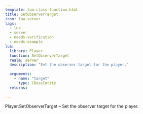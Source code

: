 ```yaml
---
template: lua-class-function.html
title: SetObserverTarget
icon: lua-server
tags:
  - lua
  - server
  - needs-verification
  - needs-example
lua:
  library: Player
  function: SetObserverTarget
  realm: server
  description: "Set the observer target for the player."
  
  arguments:
    - name: "target"
      type: CBaseEntity
  returns:
    
---
```


<div class="lua__search__keywords">
Player:SetObserverTarget &#x2013; Set the observer target for the player.
</div>

